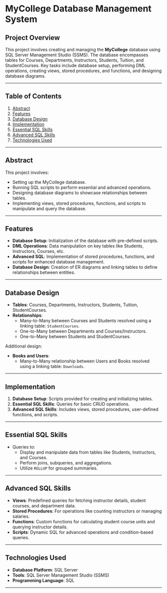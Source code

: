 # MyCollege Database Management System

## Project Overview
This project involves creating and managing the **MyCollege** database using SQL Server Management Studio (SSMS). The database encompasses tables for Courses, Departments, Instructors, Students, Tuition, and StudentCourses. Key tasks include database setup, performing DML operations, creating views, stored procedures, and functions, and designing database diagrams.

---

## Table of Contents
1. [Abstract](#abstract)
2. [Features](#features)
3. [Database Design](#database-design)
4. [Implementation](#implementation)
5. [Essential SQL Skills](#essential-sql-skills)
6. [Advanced SQL Skills](#advanced-sql-skills)
7. [Technologies Used](#technologies-used)

---

## Abstract
This project involves:
- Setting up the MyCollege database.
- Running SQL scripts to perform essential and advanced operations.
- Designing database diagrams to showcase relationships between tables.
- Implementing views, stored procedures, functions, and scripts to manipulate and query the database.

---

## Features
- **Database Setup**: Initialization of the database with pre-defined scripts.
- **DML Operations**: Data manipulation on key tables like Students, Instructors, Courses, etc.
- **Advanced SQL**: Implementation of stored procedures, functions, and scripts for enhanced database management.
- **Database Design**: Creation of ER diagrams and linking tables to define relationships between entities.

---

## Database Design
- **Tables**: Courses, Departments, Instructors, Students, Tuition, StudentCourses.
- **Relationships**:
  - Many-to-Many between Courses and Students resolved using a linking table: `StudentCourses`.
  - One-to-Many between Departments and Courses/Instructors.
  - One-to-Many between Students and StudentCourses.

Additional design:
- **Books and Users**:
  - Many-to-Many relationship between Users and Books resolved using a linking table: `Downloads`.

---

## Implementation
1. **Database Setup**: Scripts provided for creating and initializing tables.
2. **Essential SQL Skills**: Queries for basic CRUD operations.
3. **Advanced SQL Skills**: Includes views, stored procedures, user-defined functions, and scripts.

---

## Essential SQL Skills
- Queries to:
  - Display and manipulate data from tables like Students, Instructors, and Courses.
  - Perform joins, subqueries, and aggregations.
  - Utilize `ROLLUP` for grouped summaries.

---

## Advanced SQL Skills
- **Views**: Predefined queries for fetching instructor details, student courses, and department data.
- **Stored Procedures**: For operations like counting instructors or managing salaries.
- **Functions**: Custom functions for calculating student course units and querying instructor details.
- **Scripts**: Dynamic SQL for advanced operations and condition-based queries.

---

## Technologies Used
- **Database Platform**: SQL Server
- **Tools**: SQL Server Management Studio (SSMS)
- **Programming Language**: SQL

---

